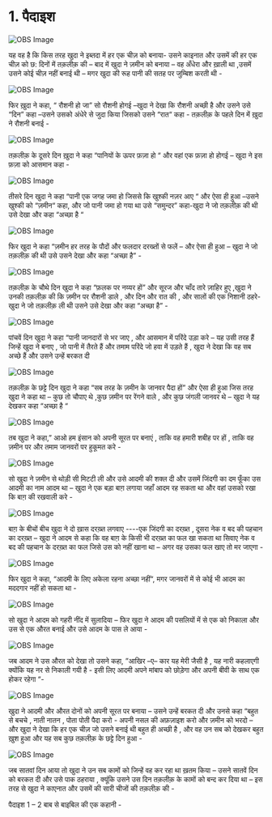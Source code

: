# 1. पैदाइश 

![OBS Image](https://cdn.door43.org/obs/jpg/360px/obs-en-01-01.jpg)

यह वह है कि किस तरह  खुदा ने इब्तदा में हर एक चीज़ को बनाया- उसने काइनात और उसमें की हर एक चीज़ को छ: दिनों में तक़लीक़ की – बाद में खुदा ने ज़मीन को बनाया – वह अँधेरा और ख़ाली था ,उसमें उसने कोई चीज़ नहीं बनाई थी – मगर खुदा की रूह पानी की सतह पर जुम्बिश करती थी -    

![OBS Image](https://cdn.door43.org/obs/jpg/360px/obs-en-01-02.jpg)

फिर ख़ुदा ने कहा, “ रौशनी हो जा” सो रौशनी होगई –खुदा ने देखा कि रौशनी अच्छी है और उसने उसे “दिन” कहा –उसने उसको अंधेरे से जुदा किया जिसको उसने “रात“ कहा - तक़लीक़ के पहले दिन में ख़ुदा ने रौशनी बनाई -     

![OBS Image](https://cdn.door43.org/obs/jpg/360px/obs-en-01-03.jpg)

तक़लीक़ के दूसरे दिन ख़ुदा ने कहा “पानियों के ऊपर फ़ज़ा हो “ और वहां एक फ़ज़ा हो होगई – खुदा ने इस फ़ज़ा को आसमान कहा -    

![OBS Image](https://cdn.door43.org/obs/jpg/360px/obs-en-01-04.jpg)

तीसरे दिन खुदा ने कहा “पानी एक जगह जमा हो जिससे कि खुश्की नज़र आए “ और ऐसा ही हुआ –उसने खुश्की को “ज़मीन“ कहा, और जो पानी जमा हो गया था  उसे “समुन्दर” कहा-खुदा ने जो तक़लीक़ की थी उसे देखा और कहा “अच्छा है “   

![OBS Image](https://cdn.door43.org/obs/jpg/360px/obs-en-01-05.jpg)

फिर  खुदा ने कहा “ज़मीन हर तरह के पौदों और फलदार दरख्तों से फलें – और ऐसा ही हुआ – खुदा ने जो तक़लीक़ की थी उसे उसने देखा और कहा “अच्छा है” -  

![OBS Image](https://cdn.door43.org/obs/jpg/360px/obs-en-01-06.jpg)

तक़लीक़ के चौथे दिन खुदा ने कहा “फ़लक पर नय्यर हों” और सूरज और चाँद तारे ज़ाहिर हुए ,खुदा ने उनकी तक़लीक़ की कि ज़मीन पर रौशनी डाले , और दिन और रात की , और सालों की एक निशानी ठहरे- खुदा ने जो तक़लीक़ ली थी उसने उसे देखा  और कहा “अच्छा है” -       

![OBS Image](https://cdn.door43.org/obs/jpg/360px/obs-en-01-07.jpg)

पांचवें दिन खुदा ने कहा “पानी जानदारों से भर जाए , और आसमान में परिंदे उड़ा करे – यह उसी  तरह हैं जिन्हें खुदा ने बनाए , जो पानी में तैरते हैं और तमाम परिंदे जो हवा में उड़ते हैं , खुदा ने देखा कि वह सब अच्छे हैं और उसने उन्हें बरकत दी 

![OBS Image](https://cdn.door43.org/obs/jpg/360px/obs-en-01-08.jpg)

तक़लीक़ के छट्टे दिन खुदा ने कहा “सब तरह के ज़मीन के जानवर पैदा हों” और ऐसा ही हुआ जिस तरह खुदा ने कहा था – कुछ तो चौपाए थे ,कुछ ज़मीन पर रेंगने वाले , और कुछ जंगली जानवर थे – खुदा ने यह देखकर कहा “अच्छा है “  

![OBS Image](https://cdn.door43.org/obs/jpg/360px/obs-en-01-09.jpg)

तब खुदा ने कहा,” आओ हम इंसान को अपनी सूरत पर बनाएं , ताकि वह हमारी शबीह पर हों , ताकि वह ज़मीन पर और तमाम जानवरों पर हुकूमत करे -

![OBS Image](https://cdn.door43.org/obs/jpg/360px/obs-en-01-10.jpg)

सो खुदा ने ज़मीन से थोड़ी सी मिटटी ली और उसे आदमी की शक्ल दी और उसमें जिंदगी का दम फूँका उस आदमी का नाम आदम था – खुदा ने एक बड़ा बाग़ लगाया जहाँ आदम रह सकता था और वहां उसको रखा कि बाग़ की रखवाली करे - 

![OBS Image](https://cdn.door43.org/obs/jpg/360px/obs-en-01-11.jpg)

बाग़ के बीचों बीच खुदा ने दो ख़ास दरख़्त लगवाए ----एक जिंदगी का दरख़्त , दूसरा नेक व बद की पहचान का दरख़्त – खुदा ने आदम से कहा कि वह बाग़ के किसी भी दरख़्त का फल खा सकता था सिवाए नेक व बद की पहचान के दरख़्त का फल जिसे उस को नहीं खाना था – अगर वह उसका फल खाए तो मर जाएगा - 

![OBS Image](https://cdn.door43.org/obs/jpg/360px/obs-en-01-12.jpg)

फिर खुदा ने कहा, “आदमी के लिए अकेला रहना अच्छा नहीं“, मगर जानवरों में से कोई भी आदम का मददगार नहीं हो सकता था -

![OBS Image](https://cdn.door43.org/obs/jpg/360px/obs-en-01-13.jpg)

सो खुदा ने आदम को गहरी नींद में सुलादिया – फिर खुदा ने आदम की पसलियों में से एक को निकाला और उस से एक औरत बनाई और उसे आदम के पास ले आया -

![OBS Image](https://cdn.door43.org/obs/jpg/360px/obs-en-01-14.jpg)

जब आदम ने उस औरत को देखा तो उसने कहा, ”आखिर –ए– कार यह मेरी जैसी है , यह नारी कहलाएगी क्योंकि यह नर से निकाली गयी है - इसी लिए आदमी अपने मांबाप को छोड़ेगा और अपनी बीवी के साथ एक होकर रहेगा “-

![OBS Image](https://cdn.door43.org/obs/jpg/360px/obs-en-01-15.jpg)

खुदा ने आदमी और औरत दोनों को अपनी सूरत पर बनाया – उसने उन्हें बरकत दी और उनसे कहा “बहुत से बचचे , नाती नातन , पोता पोती पैदा करो - अपनी नसल की अफ़ज़ाइश करो और ज़मीन को भरदो – और खुदा ने देखा कि हर एक चीज़ जो उसने बनाई थी बहुत ही अच्छी है , और वह उन सब को देखकर बहुत ख़ुश हुआ और यह सब कुछ तक़लीक़ के छट्टे दिन हुआ -   

![OBS Image](https://cdn.door43.org/obs/jpg/360px/obs-en-01-16.jpg)

जब सातवां दिन आया तो खुदा ने उन सब कामों को जिन्हें वह कर रहा था ख़तम किया – उसने सातवें दिन को बरकत दी और उसे पाक ठहराया , क्यूंकि उसने उस दिन तक़लीक़ के कामों को बन्द कर दिया था – इस तरह से खुदा ने काएनात और उसमें की सारी चीजों की तक़लीक़ की -   

पैदाइश 1 – 2 बाब से बाइबिल की एक कहानी -

